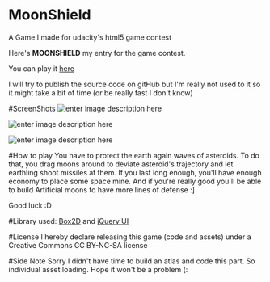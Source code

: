 MoonShield
==========

A Game I made for udacity's html5 game contest

Here's **MOONSHIELD** my entry for the game  contest.

You can play it [here][1]

I will try to publish the source code on gitHub but I'm really not used to it so it might take a bit of time (or be really fast I don't know)

#ScreenShots
![enter image description here][2]

![enter image description here][3]

![enter image description here][4]

#How to play
You have to protect the earth again waves of asteroids.
To do that, you drag moons around to deviate asteroid's trajectory and let earthling shoot missiles at them.
If you last long enough, you'll have enough economy to place some space mine. 
And if you're really good you'll be able to build Artificial moons to have more lines of defense :]

Good luck :D

#Library used:
[Box2D][5] and [jQuery UI][6]

#License
I hereby declare releasing this game (code and assets) under a Creative Commons CC BY-NC-SA license 

#Side Note
Sorry I didn't have time to build an atlas and code this part. So individual asset loading. Hope it won't be a problem (:

  [1]: http://dl.dropbox.com/u/23551572/javascript/MoonShield/index.html
  [2]: https://dl.dropbox.com/u/23551572/javascript/MoonShield/screenshots/title-screen.jpg
  [3]: https://dl.dropbox.com/u/23551572/javascript/MoonShield/screenshots/in-game01.jpg
  [4]: https://dl.dropbox.com/u/23551572/javascript/MoonShield/screenshots/in-game02.jpg
  [5]: http://box2d-js.sourceforge.net/
  [6]: http://jqueryui.com/

